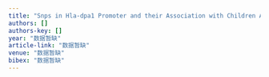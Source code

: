 ```yaml
---
title: "Snps in Hla-dpa1 Promoter and their Association with Children Asthma and Cerebrovascular Disease in Souther Chinese"
authors: []
authors-key: []
year: "数据暂缺"
article-link: "数据暂缺"
venue: "数据暂缺"
bibex: "数据暂缺"
---
```

